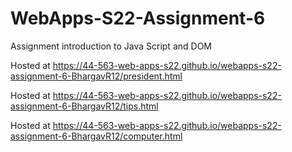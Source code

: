 # WebApps-S22-Assignment-6

Assignment introduction to Java Script and DOM

Hosted at https://44-563-web-apps-s22.github.io/webapps-s22-assignment-6-BhargavR12/president.html

Hosted at https://44-563-web-apps-s22.github.io/webapps-s22-assignment-6-BhargavR12/tips.html

Hosted at https://44-563-web-apps-s22.github.io/webapps-s22-assignment-6-BhargavR12/computer.html